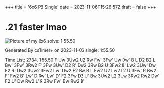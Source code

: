+++
title = '6x6 PB Single'
date = 2023-11-06T15:26:57Z
draft = false
+++

# .21 faster lmao
![Picture of my 6x6 solve: 1:55.50](/6x6-pb-single.jpg)

Generated By csTimer+ on 2023-11-06
single: 1:55.50

Time List:
2734. 1:55.50   F Uw 3Uw2 U2 Rw Fw' 3Fw' Uw Dw' B L D2 B2 L Bw' 3Fw' 3Rw2 F' 3Fw 3Uw' D2 R' Dw2 3Rw B2 U 3Fw2 B' Lw2 3Uw' Dw F2 R' Uw2 3Uw2 3Fw2 Lw' Uw2 F2 Bw B L Fw2 U2 Lw2 L2 U 3Fw' R Bw2 F' Fw2 B' Lw' D Rw' Lw' D' F2 3Fw D2 U' Bw 3Uw2 L2 3Uw 3Rw2 Rw2 Dw' F2 U' Dw Rw2 L' R 3Rw Fw' Bw Rw2 B'
